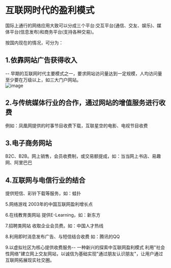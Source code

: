 # 互联网时代的盈利模式
国际上通行的网络应用大致可以分成三个平台:交互平台(通信、交友、娱乐)、媒体平台(信息发布)和商务平台(支持各种交易)。  
 
按国内现在的情况，可分为：
## 1.依靠网站广告获得收入 
-- 早期的互联网时代主要模式之一，要求网站访问量达到一定规模，人均访问量至少要在万级以上，如三大门户网站。  
 ![image](http://image.so.com/vsrc=360pic_normal&z=1&i=0&cmg=f4bb40bc1634b69bd937b0ac3b7f6a4d&q=%E5%B9%BF%E5%91%8A&correct=%E5%B9%BF%E5%91%8A&cmsid=0ffae9576933cf708e8334a4e056c85d&cmran=0&cmras=6&cn=0&gn=0&kn=50#multiple=0&gsrc=51&dataindex=23&id=e304058b0dceecac3627c687708aac67&currsn=0&jdx=23&fsn=110&adsimgsn=0)
## 2.与传统媒体行业的合作，通过网站的增值服务进行收费
例如：凤凰网提供的时事节目收费下载，互联星空的电影、电视节目收费  
 
## 3.电子商务网站
B2C、B2B。网上销售，会员收费制，或交易额提成，如：当当网上书店、易趣网、阿里巴巴  
 
## 4.互联网与电信行业的结合
提供短信、彩铃下载等服务，如：蛙扑  
 
5.网络游戏
2003年的中国互联网盈利增长点  
 
6.在线教育类网站
提供E-Learning，如：新东方  
 
7.招聘类网站
收取企业会员费。如：中国人才热线  
 
8.利用即时消息发布广告、与短信结合收费
如：腾讯的QQ  
 
9.以虚拟社区为核心提供收费服务-- 一种新兴的探索中互联网盈利模式 
利用"社会性网络"建立网上交友网站，以诚信为基础实现"通过朋友认识朋友"，让用户通过互联网拓展现实社交圈。
 
